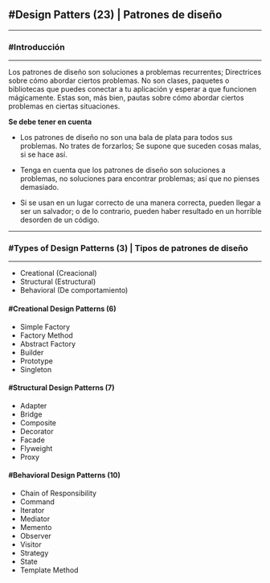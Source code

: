 ## \#Design Patters (23) | Patrones de diseño
---

### \#Introducción
---



Los patrones de diseño son soluciones a problemas recurrentes; Directrices sobre cómo abordar ciertos problemas. No son clases, paquetes o bibliotecas que puedes conectar a tu aplicación y esperar a que funcionen mágicamente. Estas son, más bien, pautas sobre cómo abordar ciertos problemas en ciertas situaciones.

**Se debe tener en cuenta**

+ Los patrones de diseño no son una bala de plata para todos sus problemas.
No trates de forzarlos; Se supone que suceden cosas malas, si se hace así.

+ Tenga en cuenta que los patrones de diseño son soluciones a problemas, no soluciones para encontrar problemas; así que no pienses demasiado.

+ Si se usan en un lugar correcto de una manera correcta, pueden llegar a ser un salvador; o de lo contrario, pueden haber resultado en un horrible desorden de un código.

---

### \#Types of Design Patterns (3) | Tipos de patrones de diseño
---

- Creational (Creacional)
- Structural (Estructural)
- Behavioral (De comportamiento)


#### \#Creational Design Patterns (6)


- Simple Factory
- Factory Method
- Abstract Factory
- Builder
- Prototype
- Singleton

#### \#Structural Design Patterns (7)

- Adapter
- Bridge
- Composite
- Decorator
- Facade
- Flyweight
- Proxy

#### \#Behavioral Design Patterns (10)


- Chain of Responsibility
- Command
- Iterator
- Mediator
- Memento
- Observer
- Visitor
- Strategy
- State
- Template Method








